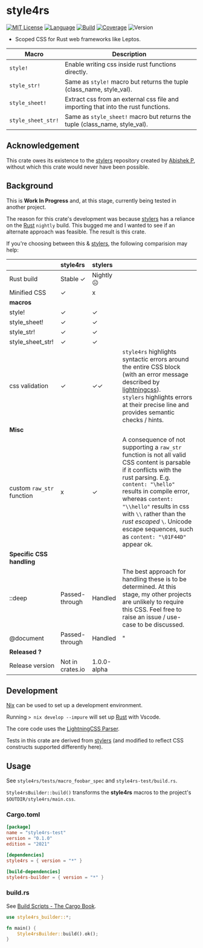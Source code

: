 # style4rs

[![MIT License](https://img.shields.io/github/license/nigeleke/style4rs?style=plastic)](https://github.com/nigeleke/style4rs/blob/main/LICENCE.md)
[![Language](https://img.shields.io/badge/language-Rust-blue.svg?style=plastic)](https://www.rust-lang.org/)
[![Build](https://img.shields.io/github/actions/workflow/status/nigeleke/style4rs/acceptance.yml?style=plastic)](https://github.com/nigeleke/style4rs/actions/workflows/acceptance.yml)
[![Coverage](https://img.shields.io/codecov/c/github/nigeleke/style4rs?style=plastic)](https://codecov.io/gh/nigeleke/style4rs)
![Version](https://img.shields.io/github/v/tag/nigeleke/style4rs?style=plastic)

* Scoped CSS for Rust web frameworks like Leptos.
  
| Macro              | Description                                                                       |
|--------------------|-----------------------------------------------------------------------------------|
| `style!`           | Enable writing css inside rust functions directly.                                |
| `style_str!`       | Same as `style!` macro but returns the tuple (class_name, style_val).             |
| `style_sheet!`     | Extract css from an external css file and importing that into the rust functions. |
| `style_sheet_str!` | Same as `style_sheet!` macro but returns the tuple (class_name, style_val).       |

## Acknowledgement

This crate owes its existence to the [stylers](https://github.com/abishekatp/stylers) repository created by [Abishek P](https://github.com/abishekatp), without which this crate would never have been possible.

## Background

This is **Work In Progress** and, at this stage, currently being tested in another project.

The reason for this crate's development was because [stylers](https://github.com/abishekatp/stylers) has a reliance on the [Rust](https://www.rust-lang.org/) `nightly` build. This bugged me and I wanted to see if an alternate approach was feasible. The result is this crate.

If you're choosing between this & [stylers](https://github.com/abishekatp/stylers), the following comparision may help:

|                           | style4rs         | stylers     |                                                                                                                                                                                                                                                                                                                                                     |
|---------------------------|:-----------------|:------------|-----------------------------------------------------------------------------------------------------------------------------------------------------------------------------------------------------------------------------------------------------------------------------------------------------------------------------------------------------|
| Rust build                | Stable ✓         | Nightly ☹   |                                                                                                                                                                                                                                                                                                                                                     |
| Minified CSS              | ✓                | x           |                                                                                                                                                                                                                                                                                                                                                     |
| __macros__                |                  |             |                                                                                                                                                                                                                                                                                                                                                     |
| style!                    | ✓                | ✓           |                                                                                                                                                                                                                                                                                                                                                     |
| style_sheet!              | ✓                | ✓           |                                                                                                                                                                                                                                                                                                                                                     |
| style_str!                | ✓                | ✓           |                                                                                                                                                                                                                                                                                                                                                     |
| style_sheet_str!          | ✓                | ✓           |                                                                                                                                                                                                                                                                                                                                                     |
| css validation            | ✓                | ✓✓          | `style4rs` highlights syntactic errors around the entire CSS block (with an error message described by [lightningcss](https://lightningcss.dev/)).<br/>`stylers` highlights errors at their precise line and provides semantic checks / hints.                                                                                                      |
| __Misc__                  |                  |             |                                                                                                                                                                                                                                                                                                                                                     |
| custom `raw_str` function | x                | ✓           | A consequence of not supporting a `raw_str` function is not all valid CSS content is parsable if it conflicts with the rust parsing. E.g. `content: "\hello"` results in compile error, whereas `content: "\\hello"` results in css with `\\` rather than the _rust escaped_ `\`. Unicode escape sequences, such as `content: "\01F44D"` appear ok. |
| __Specific CSS handling__ |                  |             |                                                                                                                                                                                                                                                                                                                                                     |
| ::deep                    | Passed-through   | Handled     | The best approach for handling these is to be determined. At this stage, my other projects are unlikely to require this CSS. Feel free to raise an issue / use-case to be discussed.                                                                                                                                                                |
| @document                 | Passed-through   | Handled     | "                                                                                                                                                                                                                                                                                                                                                   |
| __Released ?__            |                  |             |                                                                                                                                                                                                                                                                                                                                                     |
| Release version           | Not in crates.io | 1.0.0-alpha |                                                                                                                                                                                                                                                                                                                                                     |


## Development

[Nix](https://nixos.org/) can be used to set up a development environment.

Running `> nix develop --impure` will set up [Rust](https://www.rust-lang.org/) with Vscode.

The core code uses the [LightningCSS Parser](https://lightningcss.dev/).

Tests in this crate are derived from [stylers](https://github.com/abishekatp/stylers) (and modified to reflect CSS constructs supported differently here).


## Usage

See `style4rs/tests/macro_foobar_spec` and `style4rs-test/build.rs`.

`Style4rsBuilder::build()` transforms the __style4rs__ macros to the project's `$OUTDIR/style4rs/main.css`.

### Cargo.toml

```toml
[package]
name = "style4rs-test"
version = "0.1.0"
edition = "2021"

[dependencies]
style4rs = { version = "*" }

[build-dependencies]
style4rs-builder = { version = "*" }
```

### build.rs

See [Build Scripts - The Cargo Book](https://doc.rust-lang.org/cargo/reference/build-scripts.html).

```rust
use style4rs_builder::*;

fn main() {
    Style4rsBuilder::build().ok();
}
```
